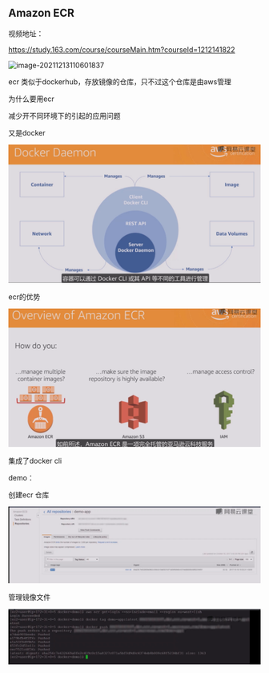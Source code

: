 ## Amazon ECR

视频地址：

https://study.163.com/course/courseMain.htm?courseId=1212141822

![image-20211213110601837](Typora_Images/Amazon%20ECR/image-20211213110601837.png)

ecr 类似于dockerhub，存放镜像的仓库，只不过这个仓库是由aws管理

为什么要用ecr

减少开不同环境下的引起的应用问题

又是docker

![image-20211213111013731](../_assets/AWS/Amazon%20ECR/image-20211213111013731.png)



ecr的优势

![image-20211213111106691](../_assets/AWS/Amazon%20ECR/image-20211213111106691.png)



集成了docker cli



demo：

创建ecr 仓库

![image-20211213111745810](../_assets/AWS/Amazon%20ECR/image-20211213111745810.png)



管理镜像文件

![image-20211213111715281](../_assets/AWS/Amazon%20ECR/image-20211213111715281.png)

